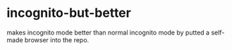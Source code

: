 # incognito-but-better
makes incognito mode better than normal incognito mode by putted a self-made browser into the repo.

